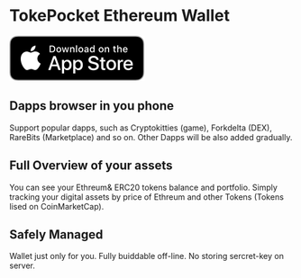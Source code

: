 # TokePocket Ethereum Wallet

[![applestore](/images/applestore.svg)](https://itunes.apple.com/app/id1288636393/)

## Dapps browser in you phone

Support popular dapps, such as Cryptokitties (game), Forkdelta (DEX), RareBits (Marketplace) and so on. Other Dapps will be also added gradually.

## Full Overview of your assets

You can see your Ethreum& ERC20 tokens balance and portfolio.
Simply tracking your digital assets by price of Ethreum and other Tokens (Tokens lised on CoinMarketCap).

## Safely Managed

Wallet just only for you. Fully buiddable off-line. No storing sercret-key on server.